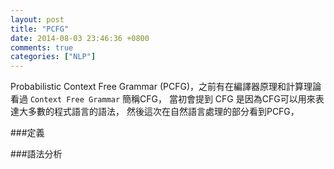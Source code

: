 ```yaml
---
layout: post
title: "PCFG"
date: 2014-08-03 23:46:36 +0800
comments: true
categories: ["NLP"]
---
```


Probabilistic Context Free Grammar (PCFG)，之前有在編譯器原理和計算理論看過 `Context Free Grammar` 簡稱CFG，
當初會提到 CFG 是因為CFG可以用來表達大多數的程式語言的語法， 然後這次在自然語言處理的部分看到PCFG，

<!-- more -->


###定義



###語法分析


